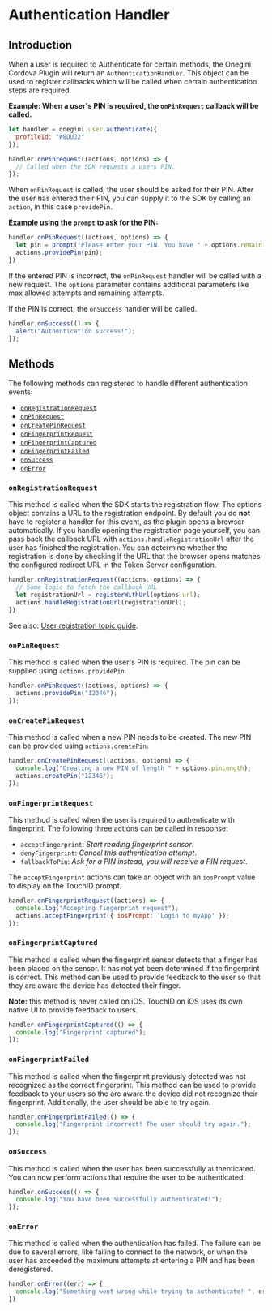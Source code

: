 # Authentication Handler

<!-- toc -->

## Introduction

When a user is required to Authenticate for certain methods, the Onegini Cordova Plugin will return an `AuthenticationHandler`.
This object can be used to register callbacks which will be called when certain authentication steps are required.

**Example: When a user's PIN is required, the `onPinRequest` callback will be called.**

```js
let handler = onegini.user.authenticate({
  profileId: "W8DUJ2"
});

handler.onPinrequest((actions, options) => {
  // Called when the SDK requests a users PIN.
});
```

When `onPinRequest` is called, the user should be asked for their PIN. After the user has entered their PIN, you can supply it to the SDK by calling an `action`,
in this case `providePin`.

**Example using the `prompt` to ask for the PIN:**

```js
handler.onPinRequest((actions, options) => {
  let pin = prompt("Please enter your PIN. You have " + options.remainingFailureCount + " attempts remaining.");
  actions.providePin(pin);
})
```

If the entered PIN is incorrect, the `onPinRequest` handler will be called with a new request. The `options` parameter contains additional parameters like max
allowed attempts and remaining attempts.

If the PIN is correct, the `onSuccess` handler will be called.

```js
handler.onSuccess(() => {
  alert("Authentication success!");
});
```

## Methods

The following methods can registered to handle different authentication events:

- [`onRegistrationRequest`](#onregistrationrequest)
- [`onPinRequest`](#onpinrequest)
- [`onCreatePinRequest`](#oncreatepinrequest)
- [`onFingerprintRequest`](#onfingerprintrequest)
- [`onFingerprintCaptured`](#onfingerprintcaptured)
- [`onFingerprintFailed`](#onfingerprintfailed)
- [`onSuccess`](#onsuccess)
- [`onError`](#onerror)

### `onRegistrationRequest`

This method is called when the SDK starts the registration flow. The options object contains a URL to the registration endpoint.
By default you do **not** have to register a handler for this event, as the plugin opens a browser automatically.
If you handle opening the registration page yourself, you can pass back the callback URL with `actions.handleRegistrationUrl` after the user has finished the
registration. You can determine whether the registration is done by checking if the URL that the browser opens matches the configured redirect URL in the Token
Server configuration.

```js
handler.onRegistrationRequest((actions, options) => {
  // Some logic to fetch the callback URL
  let registrationUrl = registerWithUrl(options.url);
  actions.handleRegistrationUrl(registrationUrl);
})
```

See also: [User registration topic guide](../../topics/user-registration.md).

### `onPinRequest`

This method is called when the user's PIN is required. The pin can be supplied using `actions.providePin`.

```js
handler.onPinRequest((actions, options) => {
  actions.providePin("12346");
});
```

### `onCreatePinRequest`

This method is called when a new PIN needs to be created. The new PIN can be provided using `actions.createPin`.

```js
handler.onCreatePinRequest((actions, options) => {
  console.log("Creating a new PIN of length " + options.pinLength);
  actions.createPin("12346");
});
```

### `onFingerprintRequest`

This method is called when the user is required to authenticate with fingerprint. The following three actions can be called in response:

- `acceptFingerprint`: _Start reading fingerprint sensor_.
- `denyFingerprint`: _Cancel this authentication attempt_.
- `fallbackToPin`: _Ask for a PIN instead, you will receive a PIN request_.

The `acceptFingerprint` actions can take an object with an `iosPrompt` value to display on the TouchID prompt.

```js
handler.onFingerprintRequest((actions) => {
  console.log("Accepting fingerprint request");
  actions.acceptFingerprint({ iosPrompt: 'Login to myApp' });
});
```

### `onFingerprintCaptured`

This method is called when the fingerprint sensor detects that a finger has been placed on the sensor. It has not yet been determined if the fingerprint is
correct. This method can be used to provide feedback to the user so that they are aware the device has detected their finger.

**Note:** this method is never called on iOS. TouchID on iOS uses its own native UI to provide feedback to users.

```js
handler.onFingerprintCaptured(() => {
  console.log("Fingerprint captured");
});
```

### `onFingerprintFailed`

This method is called when the fingerprint previously detected was not recognized as the correct fingerprint. This method can be used to provide feedback to
your users so the are aware the device did not recognize their fingerprint. Additionally, the user should be able to try again.

```js
handler.onFingerprintFailed(() => {
  console.log("Fingerprint incorrect! The user should try again.");
});
```

### `onSuccess`

This method is called when the user has been successfully authenticated. You can now perform actions that require the user to be authenticated.

```js
handler.onSuccess(() => {
  console.log("You have been successfully authenticated!");
});
```

### `onError`

This method is called when the authentication has failed. The failure can be due to several errors, like failing to connect to the network, or when the user
has exceeded the maximum attempts at entering a PIN and has been deregistered.

```js
handler.onError((err) => {
  console.log("Something went wrong while trying to authenticate! ", err);
})
```
